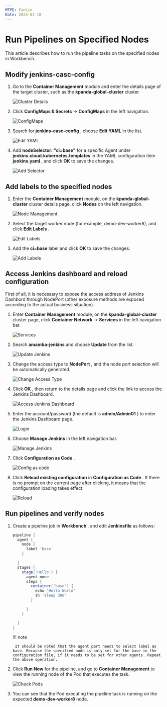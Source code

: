 ```yaml
---
MTPE: FanLin
Date: 2024-01-18
---
```


# Run Pipelines on Specified Nodes

This article describes how to run the pipeline tasks on the specified nodes in Workbench.

## Modify jenkins-casc-config

1. Go to the __Container Management__ module and enter the details page of the target cluster, such as the __kpanda-global-cluster__ cluster.

    ![Cluster Details](../images/pipeline-node01.png)

2. Click __ConfigMaps & Secrets__ -> __ConfigMaps__ in the left navigation.

    ![ConfigMaps](../images/pipeline-node02.png)

3. Search for __jenkins-casc-config__ , choose __Edit YAML__ in the list.

    ![Edit YAML](../images/pipeline-node03.png)

4. Add __nodeSelector: "ci=base"__ for a specific Agent under __jenkins.cloud.kubernetes.templates__ in the YAML configuration item __jenkins.yaml__ , and click __OK__ to save the changes.

    ![Add Selector](../images/pipeline-node04.png)

## Add labels to the specified nodes

1. Enter the __Container Management__ module, on the __kpanda-global-cluster__ cluster details page, click __Nodes__ on the left navigation.

    ![Node Management](../images/pipeline-node05.png)

2. Select the target worker node (for example, demo-dev-worker8), and click __Edit Labels__ .

    ![Edit Labels](../images/pipeline-node06.png)

3. Add the __ci=base__ label and click __OK__ to save the changes.

    ![Add Labels](../images/pipeline-node07.png)

## Access Jenkins dashboard and reload configuration

First of all, it is necessary to expose the access address of Jenkins Dashbord through NodePort (other exposure methods are exposed according to the actual business situation).

1. Enter __Container Management__ module, on the __kpanda-global-cluster__ cluster page, click __Container Network__ -> __Services__ in the left navigation bar.

    ![Services](../images/pipeline-node08.png)

2. Search __amamba-jenkins__ and choose __Update__ from the list.

    ![Update Jenkins](../images/pipeline-node09.png)

3. Change the access type to __NodePort__ , and the node port selection will be automatically generated.

    ![Change Access Type](../images/pipeline-node10.png)

4. Click __OK__ , then return to the details page and click the link to access the Jenkins Dashboard.

    ![Access Jenkins Dashboard](../images/pipeline-node11.png)

5. Enter the account/password (the default is __admin/Admin01__ ) to enter the Jenkins Dashboard page.

    ![Login](../images/pipeline-node12.png)

6. Choose __Manage Jenkins__ in the left navigation bar.

    ![Manage Jenkins](https://docs.daocloud.io/daocloud-docs-images/docs/amamba/images/pipeline-node13.png)

7. Click __Configuration as Code__ .

    ![Config as code](https://docs.daocloud.io/daocloud-docs-images/docs/amamba/images/pipeline-node14.png)

8. Click __Reload existing configuration__ in __Configuration as Code__ . If there is no prompt on the current page after clicking, it means that the configuration loading takes effect.

    ![Reload](https://docs.daocloud.io/daocloud-docs-images/docs/amamba/images/pipeline-node15.png)

## Run pipelines and verify nodes

1. Create a pipeline job in __Workbench__ , and edit __Jenkinsfile__ as follows:

    ```groovy        
    pipeline {
      agent {
        node {
          label 'base'
        }

      }
      stages {
        stage('Hello') {
          agent none
          steps {
            container('base') {
              echo 'Hello World'
              sh 'sleep 300'
            }

          }
        }

      }
    }
    ```

    !!! note

        It should be noted that the agent part needs to select label as base. Because the specified node is only set for the base in the configuration file, if it needs to be set for other agents. Repeat the above operation.

1. Click __Run Now__ for the pipeline, and go to __Container Management__ to view the running node of the Pod that executes the task.

    ![Check Pods](../images/pipeline-node16.png)

1. You can see that the Pod executing the pipeline task is running on the expected __demo-dev-worker8__ node.
